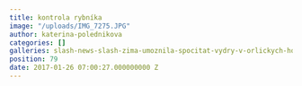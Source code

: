 ```yaml
---
title: kontrola rybníka
image: "/uploads/IMG_7275.JPG"
author: katerina-polednikova
categories: []
galleries: slash-news-slash-zima-umoznila-spocitat-vydry-v-orlickych-horach
position: 79
date: 2017-01-26 07:00:27.000000000 Z
---
```

